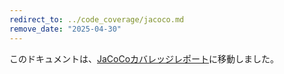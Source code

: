 ```yaml
---
redirect_to: ../code_coverage/jacoco.md
remove_date: "2025-04-30"
---
```


<!-- markdownlint-disable -->
<!-- vale off -->

このドキュメントは、[JaCoCoカバレッジレポート](../code_coverage/jacoco.md)に移動しました。

<!-- This redirect file can be deleted after 2025-04-30. -->
<!-- Redirects that point to other docs in the same project expire in three months. -->
<!-- Redirects that point to docs in a different project or site (for example, link is not relative and starts with `https:`) expire in one year. -->
<!-- Before deletion, see: https://docs.gitlab.com/ee/development/documentation/redirects.html -->
